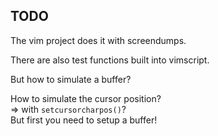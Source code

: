 ## TODO

The vim project does it with screendumps.

There are also test functions built into vimscript.

But how to simulate a buffer?

How to simulate the cursor position?\
=> with `setcursorcharpos()`?\
But first you need to setup a buffer!
